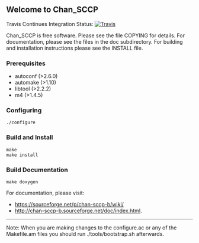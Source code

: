 ## Welcome to Chan_SCCP
Travis Continues Integration Status: [![Travis](http://img.shields.io/travis/marcelloceschia/chan-sccp-b.svg?style=flat)](https://travis-ci.org/marcelloceschia/chan-sccp-b)

Chan_SCCP is free software. Please see the file COPYING for details.
For documentation, please see the files in the doc subdirectory.
For building and installation instructions please see the INSTALL file.

### Prerequisites
- autoconf (>2.6.0)
- automake (>1.10)
- libtool (>2.2.2)
- m4 (>1.4.5)

### Configuring
    ./configure

### Build and Install
    make
    make install

### Build Documentation
    make doxygen

For documentation, please visit:
- https://sourceforge.net/p/chan-sccp-b/wiki/
- http://chan-sccp-b.sourceforge.net/doc/index.html.

- - - 
Note: When you are making changes to the configure.ac or any of the Makefile.am files you should run ./tools/bootstrap.sh afterwards.

